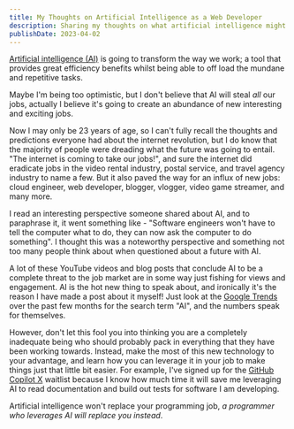 ```yaml
---
title: My Thoughts on Artificial Intelligence as a Web Developer
description: Sharing my thoughts on what artificial intelligence might mean for the future of the job market.
publishDate: 2023-04-02
---
```


[Artificial intelligence (AI)](https://en.wikipedia.org/wiki/Artificial_intelligence) is going to transform the way we work; a tool that provides great efficiency benefits whilst being able to off load the mundane and repetitive tasks.

Maybe I'm being too optimistic, but I don't believe that AI will steal _all_ our jobs, actually I believe it's going to create an abundance of new interesting and exciting jobs.

Now I may only be 23 years of age, so I can't fully recall the thoughts and predictions everyone had about the internet revolution, but I do know that the majority of people were dreading what the future was going to entail. "The internet is coming to take our jobs!", and sure the internet did eradicate jobs in the video rental industry, postal service, and travel agency industry to name a few. But it also paved the way for an influx of new jobs: cloud engineer, web developer, blogger, vlogger, video game streamer, and many more.

I read an interesting perspective someone shared about AI, and to paraphrase it, it went something like - "Software engineers won't have to tell the computer what to do, they can now ask the computer to do something". I thought this was a noteworthy perspective and something not too many people think about when questioned about a future with AI.

A lot of these YouTube videos and blog posts that conclude AI to be a complete threat to the job market are in some way just fishing for views and engagement. AI is the hot new thing to speak about, and ironically it's the reason I have made a post about it myself! Just look at the [Google Trends](https://trends.google.com/trends/explore?date=today%205-y&q=ai) over the past few months for the search term "AI", and the numbers speak for themselves.

However, don't let this fool you into thinking you are a completely inadequate being who should probably pack in everything that they have been working towards. Instead, make the most of this new technology to your advantage, and learn how you can leverage it in your job to make things just that little bit easier. For example, I've signed up for the [GitHub Copilot X](https://github.com/features/preview/copilot-x) waitlist because I know how much time it will save me leveraging AI to read documentation and build out tests for software I am developing.

Artificial intelligence won't replace your programming job, _a programmer who leverages AI will replace you instead_.
